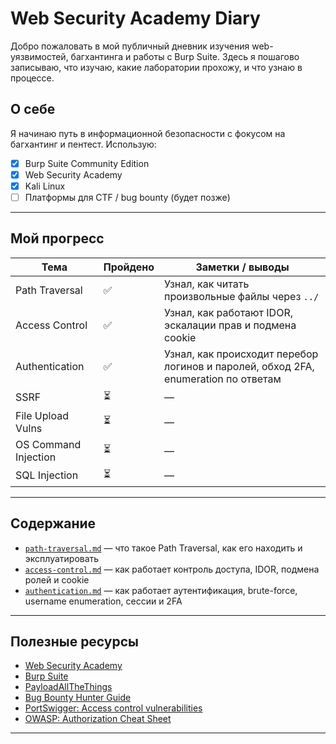 # Web Security Academy Diary

Добро пожаловать в мой публичный дневник изучения web-уязвимостей, багхантинга и работы с Burp Suite. Здесь я пошагово записываю, что изучаю, какие лаборатории прохожу, и что узнаю в процессе.

## О себе
Я начинаю путь в информационной безопасности с фокусом на багхантинг и пентест. Использую:
- [x] Burp Suite Community Edition
- [x] Web Security Academy
- [x] Kali Linux
- [ ] Платформы для CTF / bug bounty (будет позже)

---

## Мой прогресс

| Тема                        | Пройдено | Заметки / выводы |
|-----------------------------|----------|------------------|
| Path Traversal              | ✅        | Узнал, как читать произвольные файлы через `../` |
| Access Control              | ✅        | Узнал, как работают IDOR, эскалации прав и подмена cookie  |
| Authentication              | ✅        | Узнал, как происходит перебор логинов и паролей, обход 2FA, enumeration по ответам |
| SSRF                        | ⏳        | — |
| File Upload Vulns           | ⏳        | — |
| OS Command Injection        | ⏳        | — |
| SQL Injection               | ⏳        | — |

---

## Содержание

- [`path-traversal.md`](path-traversal.md) — что такое Path Traversal, как его находить и эксплуатировать
- [`access-control.md`](access-control.md) — как работает контроль доступа, IDOR, подмена ролей и cookie
- [`authentication.md`](authentication.md) — как работает аутентификация, brute-force, username enumeration, сессии и 2FA
  
---

## Полезные ресурсы

- [Web Security Academy](https://portswigger.net/web-security)
- [Burp Suite](https://portswigger.net/burp)
- [PayloadAllTheThings](https://github.com/swisskyrepo/PayloadsAllTheThings)
- [Bug Bounty Hunter Guide](https://github.com/nahamsec/Resources-for-Beginner-Bug-Bounty-Hunters)
- [PortSwigger: Access control vulnerabilities](https://portswigger.net/web-security/access-control)
- [OWASP: Authorization Cheat Sheet](https://cheatsheetseries.owasp.org/cheatsheets/Authorization_Cheat_Sheet.html)

---
